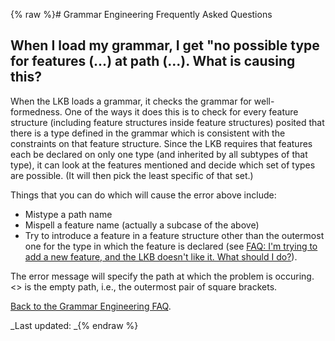 {% raw %}# Grammar Engineering Frequently Asked Questions

## When I load my grammar, I get "no possible type for features (...) at path (...). What is causing this?

When the LKB loads a grammar, it checks the grammar for well-formedness.
One of the ways it does this is to check for every feature structure
(including feature structures inside feature structures) posited that
there is a type defined in the grammar which is consistent with the
constraints on that feature structure. Since the LKB requires that
features each be declared on only one type (and inherited by all
subtypes of that type), it can look at the features mentioned and decide
which set of types are possible. (It will then pick the least specific
of that set.)

Things that you can do which will cause the error above include:

- Mistype a path name
- Mispell a feature name (actually a subcase of the above)
- Try to introduce a feature in a feature structure other than the
outermost one for the type in which the feature is declared (see
[FAQ: I'm trying to add a new feature, and the LKB doesn't like it.
What should I do?](../GeFaqNewFeature)).

The error message will specify the path at which the problem is
occuring. &lt;&gt; is the empty path, i.e., the outermost pair of square
brackets.

[Back to the Grammar Engineering FAQ](/GrammarEngineeringFaq).

_Last updated: _{% endraw %}